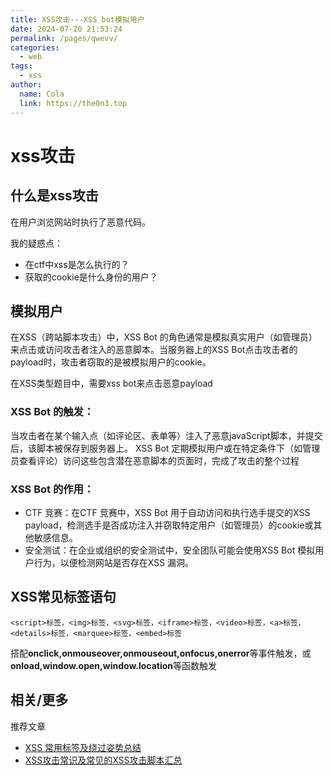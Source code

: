 ```yaml
---
title: XSS攻击---XSS bot模拟用户
date: 2024-07-20 21:53:24
permalink: /pages/qwevv/
categories:
  - web
tags:
  - xss
author: 
  name: Cola
  link: https://the0n3.top
---
```


# xss攻击

## 什么是xss攻击

在用户浏览网站时执行了恶意代码。

我的疑惑点：

- 在ctf中xss是怎么执行的？
- 获取的cookie是什么身份的用户？

## 模拟用户

在XSS（跨站脚本攻击）中，XSS Bot 的角色通常是模拟真实用户（如管理员）来点击或访问攻击者注入的恶意脚本。当服务器上的XSS Bot点击攻击者的payload时，攻击者窃取的是被模拟用户的cookie。

在XSS类型题目中，需要xss bot来点击恶意payload

### XSS Bot 的触发：

当攻击者在某个输入点（如评论区、表单等）注入了恶意javaScript脚本，并提交后，该脚本被保存到服务器上。
XSS Bot 定期模拟用户或在特定条件下（如管理员查看评论）访问这些包含潜在恶意脚本的页面时，完成了攻击的整个过程

### XSS Bot 的作用：

- CTF 竞赛：在CTF 竞赛中，XSS Bot 用于自动访问和执行选手提交的XSS payload，检测选手是否成功注入并窃取特定用户（如管理员）的cookie或其他敏感信息。
- 安全测试：在企业或组织的安全测试中，安全团队可能会使用XSS Bot 模拟用户行为，以便检测网站是否存在XSS 漏洞。

## XSS常见标签语句

```
<script>标签，<img>标签，<svg>标签，<iframe>标签，<video>标签，<a>标签，<details>标签，<marquee>标签，<embed>标签
```

搭配**onclick,onmouseover,onmouseout,onfocus,onerror**等事件触发，或**onload,window.open,window.location**等函数触发

## 相关/更多

推荐文章
- [XSS 常用标签及绕过姿势总结](https://www.f12bug.com/archives/xss-chang-yong-biao-qian-ji-rao-guo-zi-shi-zong-jie)
- [XSS攻击常识及常见的XSS攻击脚本汇总](https://segmentfault.com/a/1190000022348467)